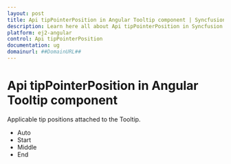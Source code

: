 ```yaml
---
layout: post
title: Api tipPointerPosition in Angular Tooltip component | Syncfusion
description: Learn here all about Api tipPointerPosition in Syncfusion Angular Tooltip component of Syncfusion Essential JS 2 and more.
platform: ej2-angular
control: Api tipPointerPosition 
documentation: ug
domainurl: ##DomainURL##
---
```


# Api tipPointerPosition in Angular Tooltip component

Applicable tip positions attached to the Tooltip.
* Auto
* Start
* Middle
* End